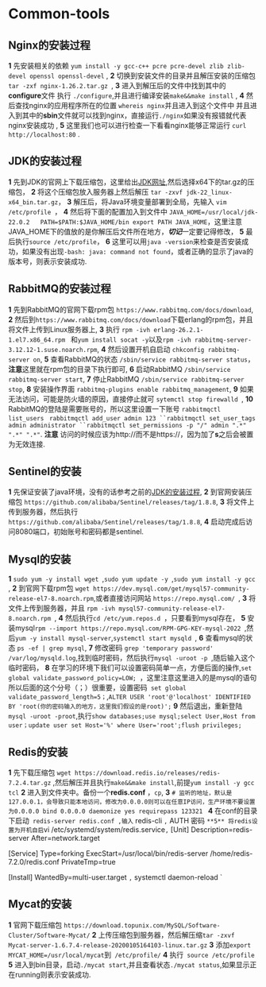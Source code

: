 # Common-tools


## Nginx的安装过程
**1** 先安装相关的依赖 `yum install -y gcc-c++ pcre pcre-devel zlib zlib-devel openssl openssl-devel` ,
**2** 切换到安装文件的目录并且解压安装的压缩包 `tar -zxf nginx-1.26.2.tar.gz `,
**3** 进入到解压后的文件中找到其中的**configure**文件 执行 `./configure`,并且进行编译安装`make&&make install` ,
**4** 然后查找nginx的应用程序所在的位置 `whereis nginx`并且进入到这个文件中 并且进入到其中的**sbin**文件就可以找到nginx，直接运行`./nginx`如果没有报错就代表nginx安装成功 ,
**5** 这里我们也可以进行检查一下看看nginx能够正常运行 `curl http://localhost:80` .

## JDK的安装过程
**1** 先到JDK的官网上下载压缩包，这里给出[JDK网址](https://www.oracle.com/cn/java/technologies/downloads/),然后选择x64下的tar.gz的压缩包，
**2** 将这个压缩包放入服务器上然后解压 ` tar -zxvf jdk-22_linux-x64_bin.tar.gz `，
**3** 解压后，将Java环境变量部署到全局，先输入 `vim /etc/profile `，
**4** 然后将下面的配置加入到文件中
` JAVA_HOME=/usr/local/jdk-22.0.2  
  PATH=$PATH:$JAVA_HOME/bin
  export PATH JAVA_HOME `，这里注意JAVA_HOME下的值放的是你解压后文件所在地方，***切记***一定要记得修改，
**5** 最后执行` source /etc/profile `，
**6** 这里可以用` java -version `来检查是否安装成功，如果没有出现` -bash: java: command not found `，或者正确的显示了java的版本号，则表示安装成功.

## RabbitMQ的安装过程
**1** 先到RabbitMQ的官网下载rpm包 ` https://www.rabbitmq.com/docs/download `,
**2** 然后到` https://www.rabbitmq.com/docs/download `下载erlang的rpm包，并且将文件上传到Linux服务器上,
**3** 执行 `rpm -ivh erlang-26.2.1-1.el7.x86_64.rpm ` 和` yum install socat -y `以及` rpm -ivh rabbitmq-server-3.12.12-1.suse.noarch.rpm `,
**4** 然后设置开机自启动 ` chkconfig rabbitmq-server on `,
**5** 查看RabbitMQ的状态 `/sbin/service rabbitmq-server status`，**注意**这里就在rpm包的目录下执行即可,
**6** 启动RabbitMQ ` /sbin/service rabbitmq-server start `,
**7** 停止RabbitMQ ` /sbin/service rabbitmq-server stop `,
**8** 安装操作界面 ` rabbitmq-plugins enable rabbitmq_management `,
**9** 如果无法访问，可能是防火墙的原因，直接停止就可 `sytemctl stop firewalld `,
**10** RabbitMQ的登陆是需要账号的，所以这里设置一下账号 `rabbitmqctl list_users ` `rabbitmqctl add_user admin 123 ``rabbitmqctl set_user_tags admin administrator ``rabbitmqctl set_permissions -p "/" admin ".*" ".*" ".*"`.
**注意** 访问的时候应该为http://而不是https://，因为加了**s**之后会被置为无效连接.
## Sentinel的安装
**1** 先保证安装了java环境，没有的话参考之前的[JDK的安装过程](JDK的安装过程),
**2** 到官网安装压缩包 ` https://github.com/alibaba/Sentinel/releases/tag/1.8.8 `,
**3** 将文件上传到服务器，然后执行` https://github.com/alibaba/Sentinel/releases/tag/1.8.8 `,
**4** 启动完成后访问8080端口，初始账号和密码都是sentinel.

## Mysql的安装
**1** `sudo yum -y install wget `,`sudo yum update -y `,`sudo yum install -y gcc `,
**2** 到官网下载rpm包 ` wget https://dev.mysql.com/get/mysql57-community-release-el7-8.noarch.rpm `,或者直接访问网站 `https://repo.mysql.com/ `,
**3** 将文件上传到服务器，并且 `rpm -ivh mysql57-community-release-el7-8.noarch.rpm `,
**4** 然后执行`cd /etc/yum.repos.d `，只要看到mysql存在，
**5** 安装mysql`rpm --import https://repo.mysql.com/RPM-GPG-KEY-mysql-2022 `,然后` yum -y install mysql-server `,`systemctl start mysqld `,
**6** 查看mysql的状态 ` ps -ef | grep mysql `,
**7** 修改密码 ` grep 'temporary password' /var/log/mysqld.log `,找到临时密码，然后执行`mysql -uroot -p `,随后输入这个临时密码，
**8** 在学习的环境下我们可以设置密码简单一点，方便后面的操作,`set global validate_password_policy=LOW; `，这里注意这里进入的是mysql的语句所以后面的这个分号（；）很重要，设置密码` set global validate_password_length=5；`,` ALTER USER 'root'@'localhost' IDENTIFIED BY 'root(你的密码输入的地方，这里我们假设的是root)'; `
**9** 然后退出，重新登陆`
mysql -uroot -proot `,执行`show databases;use mysql;select User,Host from user；update user set Host='%' where User='root';flush privileges; `

## Redis的安装
**1** 先下载压缩包 ` wget https://download.redis.io/releases/redis-7.2.4.tar.gz ` ,然后解压并且执行` make&&make install `,前提` yum install -y gcc tcl `
**2** 进入到文件夹中。备份一个**redis.conf** ，`cp`,
**3** `# 监听的地址，默认是127.0.0.1，会导致只能本地访问，修改为0.0.0.0则可以在任意IP访问，生产环境不要设置为0.0.0.0
bind 0.0.0.0
daemonize yes
requirepass 123321 `
**4** 在conf的目录下启动` redis-server redis.conf ,输入` redis-cli `,` AUTH 密码 `
**5** 将redis设置为开机自启
`vi /etc/systemd/system/redis.service`,` [Unit]
Description=redis-server
After=network.target

[Service]
Type=forking
ExecStart=/usr/local/bin/redis-server /home/redis-7.2.0/redis.conf
PrivateTmp=true

[Install]
WantedBy=multi-user.target `,`  systemctl daemon-reload `

## Mycat的安装
**1** 官网下载压缩包 ` https://download.topunix.com/MySQL/Software-Cluster/Software-Mycat/ `
**2** 上传压缩包到服务器，然后解压缩` tar -zxvf Mycat-server-1.6.7.4-release-20200105164103-linux.tar.gz `
**3** 添加` export MYCAT_HOME=/usr/local/mycat `到` /etc/profile/`
**4** 执行` source /etc/profile`
**5** 进入到bin目录，启动`./mycat start`,并且查看状态`./mycat status`,如果显示正在running则表示安装成功.


